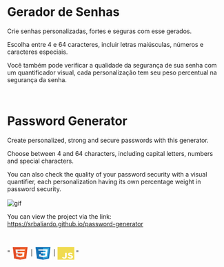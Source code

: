 # Gerador de Senhas

Crie senhas personalizadas, fortes e seguras com esse gerados.

Escolha entre 4 e 64 caracteres, incluir letras maiúsculas, números e caracteres especiais.

Você também pode verificar a qualidade da segurança de sua senha com um quantificador visual, cada personalização tem seu peso percentual na segurança da senha.

<br>

# Password Generator

Create personalized, strong and secure passwords with this generator.

Choose between 4 and 64 characters, including capital letters, numbers and special characters.

You can also check the quality of your password security with a visual quantifier, each personalization having its own percentage weight in password security.

<img align="center" alt="gif" height="auto" width="500" src="src/images/gif/animation_password-generator.gif">
<br>

You can view the project via the link: <br>
https://srbaliardo.github.io/password-generator

<br>

" <img align="center" alt="HTML" height="30" width="40" src="https://raw.githubusercontent.com/devicons/devicon/master/icons/html5/html5-original.svg"> |
<img align="center" alt="CSS" height="30" width="40" src="https://raw.githubusercontent.com/devicons/devicon/master/icons/css3/css3-original.svg"> |
<img align="center" alt="Js" height="30" width="40" src="https://raw.githubusercontent.com/devicons/devicon/master/icons/javascript/javascript-plain.svg"> "
